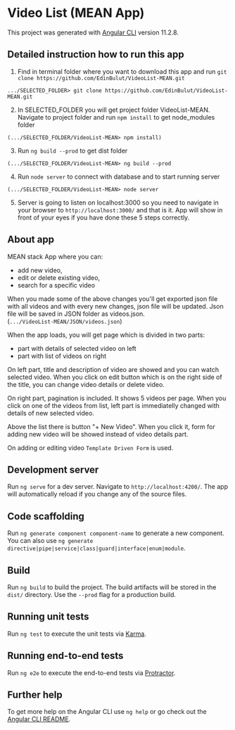 # Video List (MEAN App)

This project was generated with [Angular CLI](https://github.com/angular/angular-cli) version 11.2.8.

## Detailed instruction how to run this app

1. Find in terminal folder where you want to download this app and
run `git clone https://github.com/EdinBulut/VideoList-MEAN.git`

`.../SELECTED_FOLDER> git clone https://github.com/EdinBulut/VideoList-MEAN.git`


2. In SELECTED_FOLDER you will get project folder VideoList-MEAN. Navigate to project folder and
run `npm install` to get node_modules folder

`(.../SELECTED_FOLDER/VideoList-MEAN> npm install)`


3. Run `ng build --prod` to get dist folder

`(.../SELECTED_FOLDER/VideoList-MEAN> ng build --prod`


4. Run `node server` to connect with database and to start running server

`(.../SELECTED_FOLDER/VideoList-MEAN> node server`


5. Server is going to listen on localhost:3000 so you need to navigate in your browser to `http://localhost:3000/` and that is it.
App will show in front of your eyes if you have done these 5 steps correctly.




## About app

MEAN stack App where you can:
 - add new video, 
 - edit or delete existing video,
 - search for a specific video

When you made some of the above changes you'll get exported json file with all videos and with every new changes, json file will be updated.
Json file will be saved in JSON folder as videos.json.   
(`.../VideoList-MEAN/JSON/videos.json`)

When the app loads, you will get page which is divided in two parts:
  - part with details of selected video on left
  - part with list of videos on right

On left part, title and description of video are showed and you can watch selected video.
When you click on edit button which is on the right side of the title, you can change video details or delete video.

On right part, pagination is included. It shows 5 videos per page.
When you click on one of the videos from list, left part is immediatelly changed with details of new selected video.

Above the list there is button "+ New Video".
When you click it, form for adding new video will be showed instead of video details part.

On adding or editing video `Template Driven Form` is used.










## Development server

Run `ng serve` for a dev server. Navigate to `http://localhost:4200/`. The app will automatically reload if you change any of the source files.

## Code scaffolding

Run `ng generate component component-name` to generate a new component. You can also use `ng generate directive|pipe|service|class|guard|interface|enum|module`.

## Build

Run `ng build` to build the project. The build artifacts will be stored in the `dist/` directory. Use the `--prod` flag for a production build.

## Running unit tests

Run `ng test` to execute the unit tests via [Karma](https://karma-runner.github.io).

## Running end-to-end tests

Run `ng e2e` to execute the end-to-end tests via [Protractor](http://www.protractortest.org/).

## Further help

To get more help on the Angular CLI use `ng help` or go check out the [Angular CLI README](https://github.com/angular/angular-cli/blob/master/README.md).
